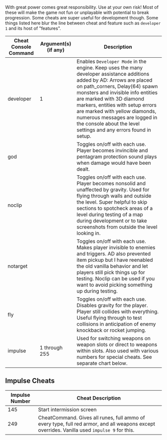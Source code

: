 With great power comes great responsibility.  Use at your own risk!  Most of these will make the game not fun or unplayable with potential to break progression.  Some cheats are super useful for development though.  Some things listed here blur the line between cheat and feature such as `developer 1` and its host of "features".

|Cheat Console Command|Argument(s) (if any)|Description|
|---|---|---|
|developer|1|Enables `Developer Mode` in the engine.  Keep uses the many developer assistance additions added by AD: Arrows are placed on path_corners, Delay(64) spawn monsters and invisible info entities are marked with 3D diamond markers, entities with setup errors are marked with yellow diamonds, numerous messages are logged in the console about the level settings and any errors found in setup.|
|god||Toggles on/off with each use.  Player becomes invincible and pentagram protection sound plays when damage would have been dealt.|
|noclip||Toggles on/off with each use. Player becomes nonsolid and unaffected by gravity.  Used for flying through walls and outside the level.  Super helpful to skip sections to spotcheck areas of a level during testing of a map during development or to take screenshots from outside the level looking in.|
|notarget||Toggles on/off with each use.  Makes player invisible to enemies and triggers.  AD also prevented item pickup but I have reenabled the old vanilla behavior and let players still pick things up for testing.  Noclip can be used if you want to avoid picking something up during testing.|
|fly||Toggles on/off with each use.  Disables gravity for the player.  Player still collides with everything.  Useful flying through to test collisions in anticipation of enemy knockback or rocket jumping.|
|impulse|1 through 255|Used for switching weapons on weapon slots or direct to weapons within slots.  Also used with various numbers for special cheats.  See separate chart below.|

## Impulse Cheats

|Impulse Number|Cheat Description|
|---|---|
|145|Start intermission screen|
|249|CheatCommand. Gives all runes, full ammo of every type, full red armor, and all weapons except overrides.  Vanilla used `impulse 9` for this.|